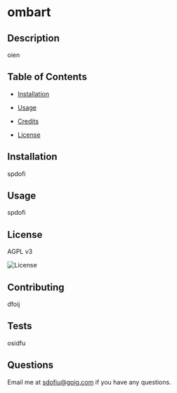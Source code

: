 # ombart  
## Descriptionoien
## Table of Contents- [Installation](#installation)- [Usage](#usage)- [Credits](#credits)- [License](#license)
## Installationspdofi
## Usagespdofi
## LicenseAGPL v3![License](https://img.shields.io/badge/License-AGPL_v3-blue.svg)
## Contributingdfoij
## Testsosidfu
## QuestionsEmail me at sdofiu@goig.com if you have any questions.